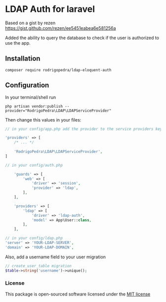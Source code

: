 # LDAP Auth for laravel

Based on a gist by rezen https://gist.github.com/rezen/ee5451eabea6e581256a

Added the ability to query the database to check if the user is authorized to use the app.

## Installation

```
composer require rodrigopedra/ldap-eloquent-auth
```

## Configuration

In your terminal/shell run

```
php artisan vendor:publish --provider="RodrigoPedra\LDAP\LDAPServiceProvider"
```

Then change this values in your files:

```php
// in your config/app.php add the provider to the service providers key

'providers' => [
    /* ... */
    
    'RodrigoPedra\LDAP\LDAPServiceProvider',
]
```

```php
// in your config/auth.php

    'guards' => [
        'web' => [
            'driver' => 'session',
            'provider' => 'ldap',
        ],
    ],

    'providers' => [
        'ldap' => [
            'driver' => 'ldap-auth',
            'model' => App\User::class,
        ],
    ],

```

```php
// in your config/ldap.php
'server' => 'YOUR-LDAP-SERVER',
'domain' => 'YOUR-LDAP-DOMAIN',
```

Also, add a username field to your user migration

```php
// create_user_table migration
$table->string('username')->unique();
```

### License

This package is open-sourced software licensed under the [MIT license](http://opensource.org/licenses/MIT)
